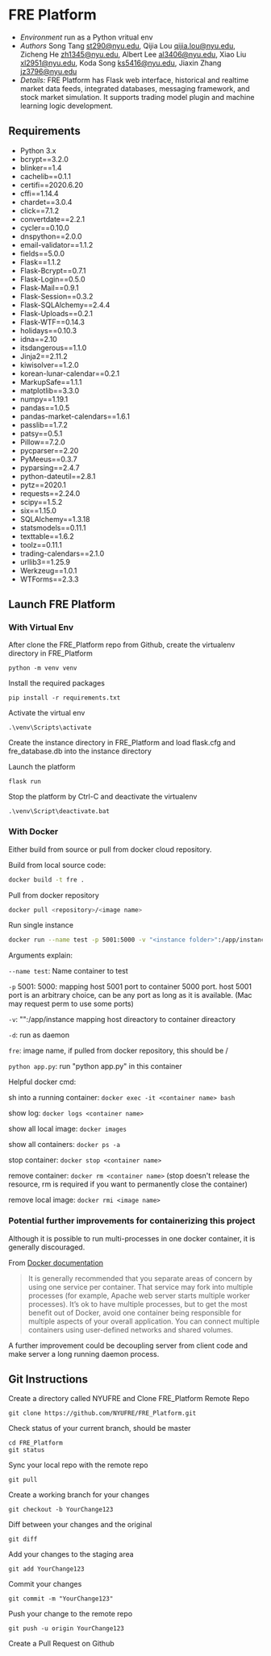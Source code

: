 # FRE Platform #
* *Environment* run as a Python vritual env
* *Authors* Song Tang <st290@nyu.edu>, Qijia Lou <qijia.lou@nyu.edu>, Zicheng He <zh1345@nyu.edu>, Albert Lee <al3406@nyu.edu>, Xiao Liu <xl2951@nyu.edu>, Koda Song <ks5416@nyu.edu>, Jiaxin Zhang <jz3796@nyu.edu> 
* *Details:* FRE Platform has Flask web interface, historical and realtime market data feeds, integrated databases, messaging framework, and stock market simulation. It supports trading model plugin and machine learning logic development.

## Requirements
* Python 3.x
* bcrypt==3.2.0
* blinker==1.4
* cachelib==0.1.1
* certifi==2020.6.20
* cffi==1.14.4
* chardet==3.0.4
* click==7.1.2
* convertdate==2.2.1
* cycler==0.10.0
* dnspython==2.0.0
* email-validator==1.1.2
* fields==5.0.0
* Flask==1.1.2
* Flask-Bcrypt==0.7.1
* Flask-Login==0.5.0
* Flask-Mail==0.9.1
* Flask-Session==0.3.2
* Flask-SQLAlchemy==2.4.4
* Flask-Uploads==0.2.1
* Flask-WTF==0.14.3
* holidays==0.10.3
* idna==2.10
* itsdangerous==1.1.0
* Jinja2==2.11.2
* kiwisolver==1.2.0
* korean-lunar-calendar==0.2.1
* MarkupSafe==1.1.1
* matplotlib==3.3.0
* numpy==1.19.1
* pandas==1.0.5
* pandas-market-calendars==1.6.1
* passlib==1.7.2
* patsy==0.5.1
* Pillow==7.2.0
* pycparser==2.20
* PyMeeus==0.3.7
* pyparsing==2.4.7
* python-dateutil==2.8.1
* pytz==2020.1
* requests==2.24.0
* scipy==1.5.2
* six==1.15.0
* SQLAlchemy==1.3.18
* statsmodels==0.11.1
* texttable==1.6.2
* toolz==0.11.1
* trading-calendars==2.1.0
* urllib3==1.25.9
* Werkzeug==1.0.1
* WTForms==2.3.3

## Launch FRE Platform
### With Virtual Env
After clone the FRE_Platform repo from Github, create the virtualenv directory in FRE_Platform
```
python -m venv venv
```
Install the required packages
```
pip install -r requirements.txt
```
Activate the virtual env
```
.\venv\Scripts\activate
```
Create the instance directory in FRE_Platform and load flask.cfg and fre_database.db into the instance directory

Launch the platform
```
flask run
```
Stop the platform by Ctrl-C and deactivate the virtualenv
```
.\venv\Script\deactivate.bat
```

### With Docker
Either build from source or pull from docker cloud repository.

Build from local source code:
```sh
docker build -t fre .
```
Pull from docker repository
```sh
docker pull <repository>/<image name>
```
Run single instance 
```sh
docker run --name test -p 5001:5000 -v "<instance folder>":/app/instance -d fre python app.py
```
Arguments explain:

`--name test`: Name container to test

`-p` 5001: 5000: mapping host 5001 port to container 5000 port. host 5001 port is an arbitrary choice, can be any port as long as it is available. (Mac may request perm to use some ports)

`-v`:  "<instance folder>":/app/instance mapping host direactory to container direactory

`-d`: run as daemon

`fre`: image name, if pulled from docker repository, this should be <repository name>/<image name>

`python app.py`: run "python app.py" in this container

Helpful docker cmd:

sh into a running container: `docker exec -it <container name> bash`

show log: `docker logs <container name>`

show all local image: `docker images`

show all containers: `docker ps -a`

stop container: `docker stop <container name>`

remove container: `docker rm <container name>`
(stop doesn't release the resource, rm is required if you want to permanently close the container)

remove local image: `docker rmi <image name>`

### Potential further improvements for containerizing this project 
Although it is possible  to run multi-processes in one docker container, it is generally discouraged. 

From [Docker 
documentation](https://docs.docker.com/config/containers/multi-service_container/)

> It is generally recommended that you separate areas of concern by using one service per container. 
> That service may fork into multiple processes (for example, Apache web server starts multiple worker processes). 
> It’s ok to have multiple processes, but to get the most benefit out of Docker, avoid one container 
> being responsible for multiple aspects of your overall application. You can connect multiple containers 
>using user-defined networks and shared volumes.  

A further improvement could be decoupling server from client code and make server a long running daemon process.

## Git Instructions
Create a directory called NYUFRE and Clone FRE_Platform Remote Repo
```
git clone https://github.com/NYUFRE/FRE_Platform.git
```
Check status of your current branch, should be master
```
cd FRE_Platform
git status
```
Sync your local repo with the remote repo
```
git pull
```
Create a working branch for your changes 
```
git checkout -b YourChange123
```
Diff between your changes and the original
```
git diff
```
Add your changes to the staging area
```
git add YourChange123
```
Commit your changes
```
git commit -m "YourChange123"
```
Push your change to the remote repo
```
git push -u origin YourChange123
```
Create a Pull Request on Github

